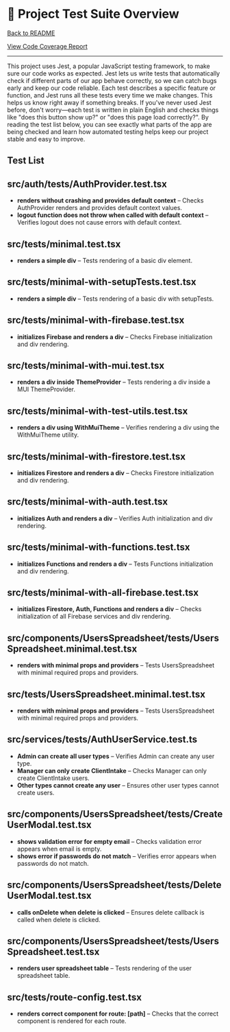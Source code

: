 # 🧪 Project Test Suite Overview

[Back to README](./README.md)

[View Code Coverage Report](./coverage/lcov-report/index.html)

---

This project uses Jest, a popular JavaScript testing framework, to make sure our code works as expected. Jest lets us write tests that automatically check if different parts of our app behave correctly, so we can catch bugs early and keep our code reliable. Each test describes a specific feature or function, and Jest runs all these tests every time we make changes. This helps us know right away if something breaks. If you've never used Jest before, don't worry—each test is written in plain English and checks things like "does this button show up?" or "does this page load correctly?". By reading the test list below, you can see exactly what parts of the app are being checked and learn how automated testing helps keep our project stable and easy to improve.

## Test List

## src/auth/__tests__/AuthProvider.test.tsx
- **renders without crashing and provides default context** – Checks AuthProvider renders and provides default context values.
- **logout function does not throw when called with default context** – Verifies logout does not cause errors with default context.

## src/__tests__/minimal.test.tsx
- **renders a simple div** – Tests rendering of a basic div element.

## src/__tests__/minimal-with-setupTests.test.tsx
- **renders a simple div** – Tests rendering of a basic div with setupTests.

## src/__tests__/minimal-with-firebase.test.tsx
- **initializes Firebase and renders a div** – Checks Firebase initialization and div rendering.

## src/__tests__/minimal-with-mui.test.tsx
- **renders a div inside ThemeProvider** – Tests rendering a div inside a MUI ThemeProvider.

## src/__tests__/minimal-with-test-utils.test.tsx
- **renders a div using WithMuiTheme** – Verifies rendering a div using the WithMuiTheme utility.

## src/__tests__/minimal-with-firestore.test.tsx
- **initializes Firestore and renders a div** – Checks Firestore initialization and div rendering.

## src/__tests__/minimal-with-auth.test.tsx
- **initializes Auth and renders a div** – Verifies Auth initialization and div rendering.

## src/__tests__/minimal-with-functions.test.tsx
- **initializes Functions and renders a div** – Tests Functions initialization and div rendering.

## src/__tests__/minimal-with-all-firebase.test.tsx
- **initializes Firestore, Auth, Functions and renders a div** – Checks initialization of all Firebase services and div rendering.

## src/components/UsersSpreadsheet/__tests__/UsersSpreadsheet.minimal.test.tsx
- **renders with minimal props and providers** – Tests UsersSpreadsheet with minimal required props and providers.

## src/__tests__/UsersSpreadsheet.minimal.test.tsx
- **renders with minimal props and providers** – Tests UsersSpreadsheet with minimal required props and providers.

## src/services/__tests__/AuthUserService.test.ts
- **Admin can create all user types** – Verifies Admin can create any user type.
- **Manager can only create ClientIntake** – Checks Manager can only create ClientIntake users.
- **Other types cannot create any user** – Ensures other user types cannot create users.

## src/components/UsersSpreadsheet/__tests__/CreateUserModal.test.tsx
- **shows validation error for empty email** – Checks validation error appears when email is empty.
- **shows error if passwords do not match** – Verifies error appears when passwords do not match.

## src/components/UsersSpreadsheet/__tests__/DeleteUserModal.test.tsx
- **calls onDelete when delete is clicked** – Ensures delete callback is called when delete is clicked.

## src/components/UsersSpreadsheet/__tests__/UsersSpreadsheet.test.tsx
- **renders user spreadsheet table** – Tests rendering of the user spreadsheet table.

## src/__tests__/route-config.test.tsx
- **renders correct component for route: [path]** – Checks that the correct component is rendered for each route.
